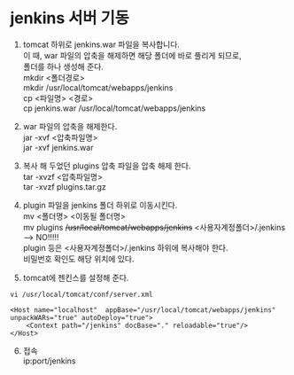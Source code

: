 # jenkins 서버 기동
  
1. tomcat 하위로 jenkins.war 파일을 복사합니다.  
   이 때, war 파일의 압축을 해제하면 해당 폴더에 바로 풀리게 되므로,   
   폴더를 하나 생성해 준다.  
   mkdir <폴더경로>  
   mkdir /usr/local/tomcat/webapps/jenkins  
   cp <파일명> <경로>  
   cp jenkins.war /usr/local/tomcat/webapps/jenkins  
 
  
2. war 파일의 압축을 해제한다.  
   jar -xvf <압축파일명>  
   jar -xvf jenkins.war  
  
3. 복사 해 두었던 plugins 압축 파일을 압축 해제 한다.  
   tar -xvzf <압축파일명>  
   tar -xvzf plugins.tar.gz   
  
4. plugin 파일을 jenkins 폴더 하위로 이동시킨다.  
    mv <폴더명> <이동될 폴더명>  
    mv plugins ~~/usr/local/tomcat/webapps/jenkins~~  <사용자계정폴더>/.jenkins   
    --> NO!!!!!  
    plugin 등은 <사용자계정폴더>/.jenkins 하위에 복사해야 한다.  
    비밀번호 확인도 해당 위치에 있다.   
  
5. tomcat에 젠킨스를 설정해 준다.  
```
vi /usr/local/tomcat/conf/server.xml 

<Host name="localhost"  appBase="/usr/local/tomcat/webapps/jenkins" unpackWARs="true" autoDeploy="true">   
    <Context path="/jenkins" docBase="." reloadable="true"/>   
</Host>  
```` 
  
6. 접속  
   ip:port/jenkins 


